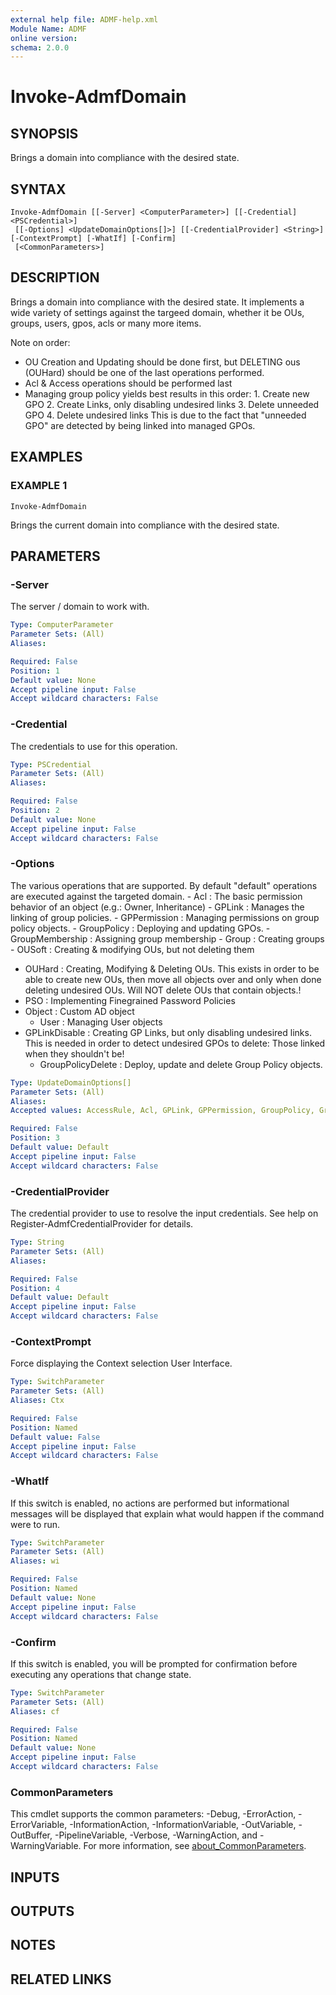 ```yaml
---
external help file: ADMF-help.xml
Module Name: ADMF
online version:
schema: 2.0.0
---
```


# Invoke-AdmfDomain

## SYNOPSIS
Brings a domain into compliance with the desired state.

## SYNTAX

```
Invoke-AdmfDomain [[-Server] <ComputerParameter>] [[-Credential] <PSCredential>]
 [[-Options] <UpdateDomainOptions[]>] [[-CredentialProvider] <String>] [-ContextPrompt] [-WhatIf] [-Confirm]
 [<CommonParameters>]
```

## DESCRIPTION
Brings a domain into compliance with the desired state.
It implements a wide variety of settings against the targeed domain,
whether it be OUs, groups, users, gpos, acls or many more items.

Note on order:
- OU Creation and Updating should be done first, but DELETING ous (OUHard) should be one of the last operations performed.
- Acl & Access operations should be performed last
- Managing group policy yields best results in this order:
  1.
Create new GPO
  2.
Create Links, only disabling undesired links
  3.
Delete unneeded GPO
  4.
Delete undesired links
  This is due to the fact that "unneeded GPO" are detected by being linked into managed GPOs.

## EXAMPLES

### EXAMPLE 1
```
Invoke-AdmfDomain
```

Brings the current domain into compliance with the desired state.

## PARAMETERS

### -Server
The server / domain to work with.

```yaml
Type: ComputerParameter
Parameter Sets: (All)
Aliases:

Required: False
Position: 1
Default value: None
Accept pipeline input: False
Accept wildcard characters: False
```

### -Credential
The credentials to use for this operation.

```yaml
Type: PSCredential
Parameter Sets: (All)
Aliases:

Required: False
Position: 2
Default value: None
Accept pipeline input: False
Accept wildcard characters: False
```

### -Options
The various operations that are supported.
By default "default" operations are executed against the targeted domain.
  	- Acl : The basic permission behavior of an object (e.g.: Owner, Inheritance)
  	- GPLink : Manages the linking of group policies.
  	- GPPermission : Managing permissions on group policy objects.
  	- GroupPolicy : Deploying and updating GPOs.
  	- GroupMembership : Assigning group membership
  	- Group : Creating groups
  	- OUSoft : Creating & modifying OUs, but not deleting them
- OUHard : Creating, Modifying & Deleting OUs.
This exists in order to be able to create
		   new OUs, then move all objects over and only when done deleting undesired OUs.
		   Will NOT delete OUs that contain objects.!
- PSO : Implementing Finegrained Password Policies
- Object : Custom AD object
  	- User : Managing User objects
- GPLinkDisable : Creating GP Links, but only disabling undesired links.
				  This is needed in order to detect undesired GPOs to delete:
				  Those linked when they shouldn't be!
  	- GroupPolicyDelete : Deploy, update and delete Group Policy objects.

```yaml
Type: UpdateDomainOptions[]
Parameter Sets: (All)
Aliases:
Accepted values: AccessRule, Acl, GPLink, GPPermission, GroupPolicy, GroupMembership, Group, OUSoft, OUHard, PSO, Security, User, GPLinkDisable, AllLinks, GroupPolicyDelete, AllGP, Object, DomainLevel, ServiceAccount, AllContent, Default, All

Required: False
Position: 3
Default value: Default
Accept pipeline input: False
Accept wildcard characters: False
```

### -CredentialProvider
The credential provider to use to resolve the input credentials.
See help on Register-AdmfCredentialProvider for details.

```yaml
Type: String
Parameter Sets: (All)
Aliases:

Required: False
Position: 4
Default value: Default
Accept pipeline input: False
Accept wildcard characters: False
```

### -ContextPrompt
Force displaying the Context selection User Interface.

```yaml
Type: SwitchParameter
Parameter Sets: (All)
Aliases: Ctx

Required: False
Position: Named
Default value: False
Accept pipeline input: False
Accept wildcard characters: False
```

### -WhatIf
If this switch is enabled, no actions are performed but informational messages will be displayed that explain what would happen if the command were to run.

```yaml
Type: SwitchParameter
Parameter Sets: (All)
Aliases: wi

Required: False
Position: Named
Default value: None
Accept pipeline input: False
Accept wildcard characters: False
```

### -Confirm
If this switch is enabled, you will be prompted for confirmation before executing any operations that change state.

```yaml
Type: SwitchParameter
Parameter Sets: (All)
Aliases: cf

Required: False
Position: Named
Default value: None
Accept pipeline input: False
Accept wildcard characters: False
```

### CommonParameters
This cmdlet supports the common parameters: -Debug, -ErrorAction, -ErrorVariable, -InformationAction, -InformationVariable, -OutVariable, -OutBuffer, -PipelineVariable, -Verbose, -WarningAction, and -WarningVariable. For more information, see [about_CommonParameters](http://go.microsoft.com/fwlink/?LinkID=113216).

## INPUTS

## OUTPUTS

## NOTES

## RELATED LINKS
